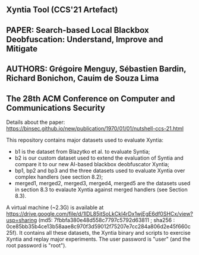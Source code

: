 ## Xyntia Tool (CCS'21 Artefact)
## PAPER: Search-based Local Blackbox Deobfuscation: Understand, Improve and Mitigate 
## AUTHORS: Grégoire Menguy, Sébastien Bardin, Richard Bonichon, Cauim de Souza Lima 
## The 28th ACM Conference on Computer and Communications Security

Details about the paper: https://binsec.github.io/new/publication/1970/01/01/nutshell-ccs-21.html

This repository contains major datasets used to evaluate Xyntia:
* b1 is the dataset from Blazytko et al. to evaluate Syntia; 
* b2 is our custom dataset used to extend the evaluation of Syntia and compare it to our new AI-based blackbox deobfuscator Xyntia;
* bp1, bp2 and bp3 and the three datasets used to evaluate Xyntia over complex handlers (see section 8.2);
* merged1, merged2, merged3, merged4, merged5 are the datasets used in section 8.3 to evalaute Xyntia against merged handlers (see Section 8.3). 

A virtual machine (~2.3G) is available at https://drive.google.com/file/d/1lDL85jtSoLkCkI4rDx1wjEgE6df0SHCx/view?usp=sharing (md5: 7fbbfa380e48d558c7797c5792d63811 ; sha256 : 0ce85bb35b4ce13b58aae8c970f3d59012f75207e7cc284a806d2e45f660c25f). It contains all these datasets, the Xyntia binary and scripts to exercise Xyntia and replay major experiments. The user password is "user" (and the root password is "root").  


